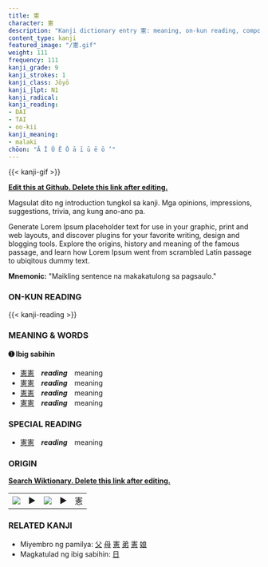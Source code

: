 ```yaml
---
title: 憲
character: 憲
description: "Kanji dictionary entry 憲: meaning, on-kun reading, compounds, origin, related kanji"
content_type: kanji
featured_image: "/憲.gif"
weight: 111
frequency: 111
kanji_grade: 9
kanji_strokes: 1
kanji_class: Jōyō
kanji_jlpt: N1
kanji_radical: 
kanji_reading: 
- DAI
- TAI
- oo-kii
kanji_meaning:
- malaki
chōon: "Ā Ī Ū Ē Ō ā ī ū ē ō ’"
---
```

[//]: # (Don't edit the line below. Kanji animated GIF code is automatically generated.)
{{< kanji-gif >}}

[//]: # (Edit below this line.)

**[Edit this at Github. Delete this link after editing.](https://github.com/tim0g/tim/tree/main/content/kanji/憲/index.md)**

Magsulat dito ng introduction tungkol sa kanji. Mga opinions, impressions, suggestions, trivia, ang kung ano-ano pa.

Generate Lorem Ipsum placeholder text for use in your graphic, print and web layouts, and discover plugins for your favorite writing, design and blogging tools. Explore the origins, history and meaning of the famous passage, and learn how Lorem Ipsum went from scrambled Latin passage to ubiqitous dummy text.
 
**Mnemonic:** "Maikling sentence na makakatulong sa pagsaulo."

### ON-KUN READING

[//]: # (Don't edit the line below. ON-KUN READING code is automatically generated.)
{{< kanji-reading >}}

### MEANING & WORDS

#### ➊ **Ibig sabihin**
  - [憲](../憲)[憲](../憲)　***reading***　meaning
  - [憲](../憲)[憲](../憲)　***reading***　meaning
  - [憲](../憲)[憲](../憲)　***reading***　meaning
  - [憲](../憲)[憲](../憲)　***reading***　meaning

### SPECIAL READING
  - [憲](../憲)[憲](../憲)　***reading***　meaning

### ORIGIN

**[Search Wiktionary. Delete this link after editing.](https://wiktionary.org/wiki/憲)**
<table class="kanji-table"><tr><td>
<img src="60px-憲-bronze.svg.png">
</td><td>▶</td><td>
<img src="60px-憲-oracle.svg.png">
</td><td>▶</td>
<td class="kanji-origin">憲</td>
</tr></table>

### RELATED KANJI
- Miyembro ng pamilya: [父](../父) [母](../母) [憲](../憲) [弟](../弟) [憲](../憲) [娘](../娘)
- Magkatulad ng ibig sabihin: [日](../日)
